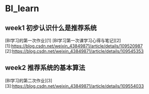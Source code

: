# BI_learn

## week1 初步认识什么是推荐系统
[BI学习的第一次作业][1]
[BI学习第一次课学习心得与笔记][2]
[1]:https://blog.csdn.net/weixin_43849871/article/details/109520987
[2]:https://blog.csdn.net/weixin_43849871/article/details/109545353



## week2 推荐系统的基本算法
[BI学习的第二次作业][3]
[3]:https://blog.csdn.net/weixin_43849871/article/details/109554033
